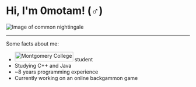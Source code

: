 # Hi, I'm 0motam! (♂)
![Image of common nightingale](https://github.com/user-attachments/assets/6d4b780b-eaf2-41ab-ab3b-8a991107cf2a)

---

Some facts about me:
- [<img src="https://github.com/user-attachments/assets/a003ccf1-9687-4dee-b51e-bfef1ac6566d" alt = "Montgomery College" width = 160 height = 26>](https://montgomerycollege.edu) student
- Studying C++ and Java
- ~8 years programming experience
- Currently working on an online backgammon game

